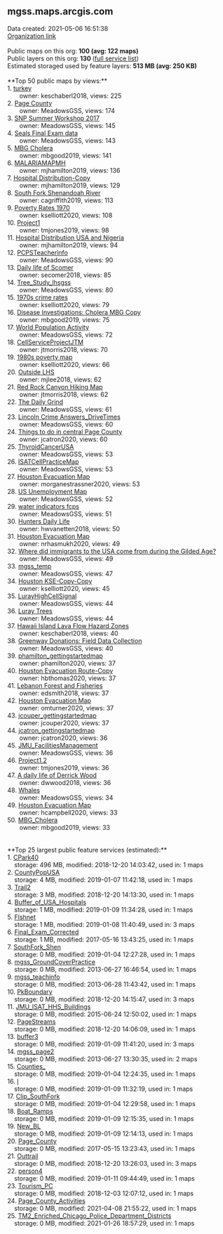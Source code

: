<h2>mgss.maps.arcgis.com</h2> Data created: 2021-05-06 16:51:38 <br /><a target='new' href='https://mgss.maps.arcgis.com'>Organization link</a><br /><br />Public maps on this org: <b>100 (avg: 122 maps)</b><br />Public layers on this org: <b>130 </b>(<a target='new' href='https://services.arcgis.com/iLOdeWvtxpxG8voW/ArcGIS/rest/services'>full service list</a>)<br />Estimated storaged used by feature layers: <b>513 MB (avg: 250 KB)</b><br /><br />**Top 50 public maps by views:**<br />  1. <a target='new' href='https://www.arcgis.com/home/item.html?id=608400b4530c40dd84a330457343036e'>turkey</a> <br />  &nbsp;&nbsp;&nbsp;&nbsp; &nbsp;&nbsp;owner: keschaberl2018, views: 225<br />  2. <a target='new' href='https://www.arcgis.com/home/item.html?id=af884a73f3884ef19f8c227c819b1799'>Page County</a> <br />  &nbsp;&nbsp;&nbsp;&nbsp; &nbsp;&nbsp;owner: MeadowsGSS, views: 174<br />  3. <a target='new' href='https://www.arcgis.com/home/item.html?id=562c940e2c11495d85c3d0c4da5c248a'>SNP Summer Workshop 2017</a> <br />  &nbsp;&nbsp;&nbsp;&nbsp; &nbsp;&nbsp;owner: MeadowsGSS, views: 145<br />  4. <a target='new' href='https://www.arcgis.com/home/item.html?id=67f384539e6d4fac90f84da4ae25208d'>Seals Final Exam data</a> <br />  &nbsp;&nbsp;&nbsp;&nbsp; &nbsp;&nbsp;owner: MeadowsGSS, views: 143<br />  5. <a target='new' href='https://www.arcgis.com/home/item.html?id=0b12ceedc166463e9a3b9d0d750b241a'>MBG Cholera</a> <br />  &nbsp;&nbsp;&nbsp;&nbsp; &nbsp;&nbsp;owner: mbgood2019, views: 141<br />  6. <a target='new' href='https://www.arcgis.com/home/item.html?id=e9b9b1a0a5e7410b8906ca12064eb5a9'>MALARIAMAPMH</a> <br />  &nbsp;&nbsp;&nbsp;&nbsp; &nbsp;&nbsp;owner: mjhamilton2019, views: 136<br />  7. <a target='new' href='https://www.arcgis.com/home/item.html?id=c14dc187a20e44b7a26e1406f620b384'>Hospital Distribution-Copy</a> <br />  &nbsp;&nbsp;&nbsp;&nbsp; &nbsp;&nbsp;owner: mjhamilton2019, views: 129<br />  8. <a target='new' href='https://www.arcgis.com/home/item.html?id=ff83c8ffcc444c71ac29f50bb4838ab4'>South Fork Shenandoah River</a> <br />  &nbsp;&nbsp;&nbsp;&nbsp; &nbsp;&nbsp;owner: cagriffith2019, views: 113<br />  9. <a target='new' href='https://www.arcgis.com/home/item.html?id=20637621dee540488aa90069800b34f5'>Poverty Rates 1970</a> <br />  &nbsp;&nbsp;&nbsp;&nbsp; &nbsp;&nbsp;owner: kselliott2020, views: 108<br />  10. <a target='new' href='https://www.arcgis.com/home/item.html?id=e0d040e8970344298b89c74fe8429a8f'>Project1</a> <br />  &nbsp;&nbsp;&nbsp;&nbsp; &nbsp;&nbsp;owner: tmjones2019, views: 98<br />  11. <a target='new' href='https://www.arcgis.com/home/item.html?id=249d7dc1b09944f5977f6631df0e4687'>Hospital Distribution USA and Nigeria</a> <br />  &nbsp;&nbsp;&nbsp;&nbsp; &nbsp;&nbsp;owner: mjhamilton2019, views: 94<br />  12. <a target='new' href='https://www.arcgis.com/home/item.html?id=7d571cb8cd7e4b57bfd91fffb623b9d3'>PCPSTeacherinfo</a> <br />  &nbsp;&nbsp;&nbsp;&nbsp; &nbsp;&nbsp;owner: MeadowsGSS, views: 90<br />  13. <a target='new' href='https://www.arcgis.com/home/item.html?id=6c9a55a813ea41feb0b1bd77c5273db7'>Daily life of Scomer </a> <br />  &nbsp;&nbsp;&nbsp;&nbsp; &nbsp;&nbsp;owner: secomer2018, views: 85<br />  14. <a target='new' href='https://www.arcgis.com/home/item.html?id=e3fc528830ab408c9bef009bd4c3103a'>Tree_Study_lhsgss</a> <br />  &nbsp;&nbsp;&nbsp;&nbsp; &nbsp;&nbsp;owner: MeadowsGSS, views: 80<br />  15. <a target='new' href='https://www.arcgis.com/home/item.html?id=b6edd486cc5744249d8b72196b83d9d1'>1970s crime rates</a> <br />  &nbsp;&nbsp;&nbsp;&nbsp; &nbsp;&nbsp;owner: kselliott2020, views: 79<br />  16. <a target='new' href='https://www.arcgis.com/home/item.html?id=5086663fa6ed439c813588844e2340f0'>Disease Investigations: Cholera MBG Copy</a> <br />  &nbsp;&nbsp;&nbsp;&nbsp; &nbsp;&nbsp;owner: mbgood2019, views: 75<br />  17. <a target='new' href='https://www.arcgis.com/home/item.html?id=0cfb1cc260fc404ebe858f99287cd3f0'>World Population Activity</a> <br />  &nbsp;&nbsp;&nbsp;&nbsp; &nbsp;&nbsp;owner: MeadowsGSS, views: 72<br />  18. <a target='new' href='https://www.arcgis.com/home/item.html?id=4571fd825e1049f69c9e4655abc36e8b'>CellServiceProjectJTM</a> <br />  &nbsp;&nbsp;&nbsp;&nbsp; &nbsp;&nbsp;owner: jtmorris2018, views: 70<br />  19. <a target='new' href='https://www.arcgis.com/home/item.html?id=3ce94b93c02b459f8c1cb728cb9925a4'>1980s poverty map</a> <br />  &nbsp;&nbsp;&nbsp;&nbsp; &nbsp;&nbsp;owner: kselliott2020, views: 66<br />  20. <a target='new' href='https://www.arcgis.com/home/item.html?id=2e1d597269cb46458a8b0a0af042c4dd'>Outside LHS</a> <br />  &nbsp;&nbsp;&nbsp;&nbsp; &nbsp;&nbsp;owner: mjlee2018, views: 62<br />  21. <a target='new' href='https://www.arcgis.com/home/item.html?id=6ff7115ed967475da4f9851e601ecb02'>Red Rock Canyon Hiking Map</a> <br />  &nbsp;&nbsp;&nbsp;&nbsp; &nbsp;&nbsp;owner: jtmorris2018, views: 62<br />  22. <a target='new' href='https://www.arcgis.com/home/item.html?id=8db6f92fe4ca412799e7bafd4ec74460'>The Daily Grind</a> <br />  &nbsp;&nbsp;&nbsp;&nbsp; &nbsp;&nbsp;owner: MeadowsGSS, views: 61<br />  23. <a target='new' href='https://www.arcgis.com/home/item.html?id=cb01f6f2466c459da2bb1a71984536db'>Lincoln Crime Answers_DriveTimes</a> <br />  &nbsp;&nbsp;&nbsp;&nbsp; &nbsp;&nbsp;owner: MeadowsGSS, views: 60<br />  24. <a target='new' href='https://www.arcgis.com/home/item.html?id=7adfd2f60bce4ac586715fce5c8e1425'>Things to do in central Page County</a> <br />  &nbsp;&nbsp;&nbsp;&nbsp; &nbsp;&nbsp;owner: jcatron2020, views: 60<br />  25. <a target='new' href='https://www.arcgis.com/home/item.html?id=034ede7e94b14ddb9ed6ae5a9d61c61b'>ThyroidCancerUSA</a> <br />  &nbsp;&nbsp;&nbsp;&nbsp; &nbsp;&nbsp;owner: MeadowsGSS, views: 53<br />  26. <a target='new' href='https://www.arcgis.com/home/item.html?id=bce5e77af8a8433486785f9478bd8d95'>ISATCellPracticeMap</a> <br />  &nbsp;&nbsp;&nbsp;&nbsp; &nbsp;&nbsp;owner: MeadowsGSS, views: 53<br />  27. <a target='new' href='https://www.arcgis.com/home/item.html?id=5a8a5afdeaf348ba9c2e67226a8e4877'>Houston Evacuation Map</a> <br />  &nbsp;&nbsp;&nbsp;&nbsp; &nbsp;&nbsp;owner: morganestrassner2020, views: 53<br />  28. <a target='new' href='https://www.arcgis.com/home/item.html?id=d49f8638e45147179b2a566c74abbf43'>US Unemployment Map</a> <br />  &nbsp;&nbsp;&nbsp;&nbsp; &nbsp;&nbsp;owner: MeadowsGSS, views: 52<br />  29. <a target='new' href='https://www.arcgis.com/home/item.html?id=aae34db1bcad47e59b41740b108b98c4'>water indicators fcps</a> <br />  &nbsp;&nbsp;&nbsp;&nbsp; &nbsp;&nbsp;owner: MeadowsGSS, views: 51<br />  30. <a target='new' href='https://www.arcgis.com/home/item.html?id=4c22554d7e0444d39a1558c26466d523'>Hunters Daily Life </a> <br />  &nbsp;&nbsp;&nbsp;&nbsp; &nbsp;&nbsp;owner: hwvanetten2018, views: 50<br />  31. <a target='new' href='https://www.arcgis.com/home/item.html?id=277f0cc3528d460cb496f95f113f6186'>Houston Evacuation Map</a> <br />  &nbsp;&nbsp;&nbsp;&nbsp; &nbsp;&nbsp;owner: nrhasmukh2020, views: 49<br />  32. <a target='new' href='https://www.arcgis.com/home/item.html?id=deccceb99c5743b7aa8ac5d9e54e5b39'>Where did immigrants to the USA come from during the Gilded Age?</a> <br />  &nbsp;&nbsp;&nbsp;&nbsp; &nbsp;&nbsp;owner: MeadowsGSS, views: 49<br />  33. <a target='new' href='https://www.arcgis.com/home/item.html?id=77e7c1e3704b441da0238f3def7cc869'>mgss_temp</a> <br />  &nbsp;&nbsp;&nbsp;&nbsp; &nbsp;&nbsp;owner: MeadowsGSS, views: 47<br />  34. <a target='new' href='https://www.arcgis.com/home/item.html?id=a8e86dcc78cb498581037b590a966b3e'>Houston KSE-Copy-Copy</a> <br />  &nbsp;&nbsp;&nbsp;&nbsp; &nbsp;&nbsp;owner: kselliott2020, views: 45<br />  35. <a target='new' href='https://www.arcgis.com/home/item.html?id=f54e869f75e745ee99efbf281714f0c6'>LurayHighCellSignal</a> <br />  &nbsp;&nbsp;&nbsp;&nbsp; &nbsp;&nbsp;owner: MeadowsGSS, views: 44<br />  36. <a target='new' href='https://www.arcgis.com/home/item.html?id=158ae0ab1cad4dc88b48d9043056321a'>Luray Trees</a> <br />  &nbsp;&nbsp;&nbsp;&nbsp; &nbsp;&nbsp;owner: MeadowsGSS, views: 44<br />  37. <a target='new' href='https://www.arcgis.com/home/item.html?id=7421e86df55c4896b8b1546db872babe'>Hawaii Island Lava Flow Hazard Zones</a> <br />  &nbsp;&nbsp;&nbsp;&nbsp; &nbsp;&nbsp;owner: keschaberl2018, views: 40<br />  38. <a target='new' href='https://www.arcgis.com/home/item.html?id=d155144a673244d5a4f831f6015a3ffa'>Greenway Donations: Field Data Collection</a> <br />  &nbsp;&nbsp;&nbsp;&nbsp; &nbsp;&nbsp;owner: MeadowsGSS, views: 40<br />  39. <a target='new' href='https://www.arcgis.com/home/item.html?id=4f609f10039249fb94f2e127c6a56175'>phamilton_gettingstartedmap</a> <br />  &nbsp;&nbsp;&nbsp;&nbsp; &nbsp;&nbsp;owner: phamilton2020, views: 37<br />  40. <a target='new' href='https://www.arcgis.com/home/item.html?id=200ab2d06ce742f5b54ef174dbf24963'>Houston Evacuation Route-Copy</a> <br />  &nbsp;&nbsp;&nbsp;&nbsp; &nbsp;&nbsp;owner: hbthomas2020, views: 37<br />  41. <a target='new' href='https://www.arcgis.com/home/item.html?id=fe942fe8779847be97c25832c156c84d'>Lebanon Forest and Fisheries</a> <br />  &nbsp;&nbsp;&nbsp;&nbsp; &nbsp;&nbsp;owner: edsmith2018, views: 37<br />  42. <a target='new' href='https://www.arcgis.com/home/item.html?id=cb20ee44027a4ecebc40c81ecc7c7c6e'>Houston Evacuation Map</a> <br />  &nbsp;&nbsp;&nbsp;&nbsp; &nbsp;&nbsp;owner: omturner2020, views: 37<br />  43. <a target='new' href='https://www.arcgis.com/home/item.html?id=4cefdd10d18144258e35efac20695242'>jcouper_gettingstartedmap</a> <br />  &nbsp;&nbsp;&nbsp;&nbsp; &nbsp;&nbsp;owner: jcouper2020, views: 37<br />  44. <a target='new' href='https://www.arcgis.com/home/item.html?id=cd77aadcb1444ace9948ac0d54be0e54'>jcatron_gettingstartedmap</a> <br />  &nbsp;&nbsp;&nbsp;&nbsp; &nbsp;&nbsp;owner: jcatron2020, views: 36<br />  45. <a target='new' href='https://www.arcgis.com/home/item.html?id=a2ff653ae39d494bab1871e4107c11c0'>JMU_FacilitiesManagement</a> <br />  &nbsp;&nbsp;&nbsp;&nbsp; &nbsp;&nbsp;owner: MeadowsGSS, views: 36<br />  46. <a target='new' href='https://www.arcgis.com/home/item.html?id=a0d1ebd0f22b47018edc3ed9f9523e65'>Project1.2</a> <br />  &nbsp;&nbsp;&nbsp;&nbsp; &nbsp;&nbsp;owner: tmjones2019, views: 36<br />  47. <a target='new' href='https://www.arcgis.com/home/item.html?id=750cb0b1a5ce47018a3fac3e9eed5f6d'>A daily life of Derrick Wood</a> <br />  &nbsp;&nbsp;&nbsp;&nbsp; &nbsp;&nbsp;owner: dwwood2018, views: 36<br />  48. <a target='new' href='https://www.arcgis.com/home/item.html?id=6e906a3ce2f84ebeb41a3837b6385eff'>Whales</a> <br />  &nbsp;&nbsp;&nbsp;&nbsp; &nbsp;&nbsp;owner: MeadowsGSS, views: 34<br />  49. <a target='new' href='https://www.arcgis.com/home/item.html?id=e88507581a9c49a6ad6f858c7779449b'>Houston Evacuation Map</a> <br />  &nbsp;&nbsp;&nbsp;&nbsp; &nbsp;&nbsp;owner: hcampbell2020, views: 33<br />  50. <a target='new' href='https://www.arcgis.com/home/item.html?id=a9805c6db743428991c91cd721c8a071'>MBG_Cholera</a> <br />  &nbsp;&nbsp;&nbsp;&nbsp; &nbsp;&nbsp;owner: mbgood2019, views: 33<br /><br /><br />**Top 25 largest public feature services (estimated):**<br /> 1. <a target='new' href='https://www.arcgis.com/home/item.html?id=057b3e20acee421d84bd7acf6ba2e2aa'>CPark40</a><br /> &nbsp;&nbsp;&nbsp;&nbsp;storage: 496 MB, modified: 2018-12-20 14:03:42,  used in: 1 maps<br /> 2. <a target='new' href='https://www.arcgis.com/home/item.html?id=f59ead0007304c22b78cbf0629405a7a'>CountyPopUSA</a><br /> &nbsp;&nbsp;&nbsp;&nbsp;storage: 4 MB, modified: 2019-01-07 11:42:18,  used in: 1 maps<br /> 3. <a target='new' href='https://www.arcgis.com/home/item.html?id=7cda7432df0249b786adab009752c6c5'>Trail2</a><br /> &nbsp;&nbsp;&nbsp;&nbsp;storage: 3 MB, modified: 2018-12-20 14:13:30,  used in: 1 maps<br /> 4. <a target='new' href='https://www.arcgis.com/home/item.html?id=cd5ba0c1b0824efeaf6e491114929e84'>Buffer_of_USA_Hospitals</a><br /> &nbsp;&nbsp;&nbsp;&nbsp;storage: 1 MB, modified: 2019-01-09 11:34:28,  used in: 1 maps<br /> 5. <a target='new' href='https://www.arcgis.com/home/item.html?id=6fd0ce2b834d45aca466e5b5aab1834c'>FIshnet</a><br /> &nbsp;&nbsp;&nbsp;&nbsp;storage: 1 MB, modified: 2019-01-08 11:40:49,  used in: 3 maps<br /> 6. <a target='new' href='https://www.arcgis.com/home/item.html?id=6627c35820d84d4ca2b9969fc835fe28'>Final_Exam_Corrected</a><br /> &nbsp;&nbsp;&nbsp;&nbsp;storage: 1 MB, modified: 2017-05-16 13:43:25,  used in: 1 maps<br /> 7. <a target='new' href='https://www.arcgis.com/home/item.html?id=f1f4281cc546431fa69e49ba84af451d'>SouthFork_Shen</a><br /> &nbsp;&nbsp;&nbsp;&nbsp;storage: 0 MB, modified: 2019-01-04 12:27:28,  used in: 1 maps<br /> 8. <a target='new' href='https://www.arcgis.com/home/item.html?id=6aa709af0c5544349223f3fbcb066a9a'>mgss_GroundCoverPractice</a><br /> &nbsp;&nbsp;&nbsp;&nbsp;storage: 0 MB, modified: 2013-06-27 16:46:54,  used in: 1 maps<br /> 9. <a target='new' href='https://www.arcgis.com/home/item.html?id=698ab1ba8ea9483e943e4bc9052c2423'>mgss_teachinfo</a><br /> &nbsp;&nbsp;&nbsp;&nbsp;storage: 0 MB, modified: 2013-06-28 11:43:42,  used in: 1 maps<br /> 10. <a target='new' href='https://www.arcgis.com/home/item.html?id=73688608b1884f9da437b01e84d265e0'>PkBoundary</a><br /> &nbsp;&nbsp;&nbsp;&nbsp;storage: 0 MB, modified: 2018-12-20 14:15:47,  used in: 3 maps<br /> 11. <a target='new' href='https://www.arcgis.com/home/item.html?id=29f511d4499e4e079fc245a0780e2a4f'>JMU_ISAT_HHS_Buildings</a><br /> &nbsp;&nbsp;&nbsp;&nbsp;storage: 0 MB, modified: 2015-06-24 12:50:02,  used in: 1 maps<br /> 12. <a target='new' href='https://www.arcgis.com/home/item.html?id=33e10e44262f4c0fb81087c33f6593e2'>PageStreams</a><br /> &nbsp;&nbsp;&nbsp;&nbsp;storage: 0 MB, modified: 2018-12-20 14:06:09,  used in: 1 maps<br /> 13. <a target='new' href='https://www.arcgis.com/home/item.html?id=f8222443d232406c9939cc5c89c8c86c'>buffer3</a><br /> &nbsp;&nbsp;&nbsp;&nbsp;storage: 0 MB, modified: 2019-01-09 11:41:20,  used in: 3 maps<br /> 14. <a target='new' href='https://www.arcgis.com/home/item.html?id=0f692e449e714ee19721ff2390af5f3e'>mgss_page2</a><br /> &nbsp;&nbsp;&nbsp;&nbsp;storage: 0 MB, modified: 2013-06-27 13:30:35,  used in: 2 maps<br /> 15. <a target='new' href='https://www.arcgis.com/home/item.html?id=b27dafaa36464787842d44cc2d701506'>Counties_</a><br /> &nbsp;&nbsp;&nbsp;&nbsp;storage: 0 MB, modified: 2019-01-04 12:24:35,  used in: 1 maps<br /> 16. <a target='new' href='https://www.arcgis.com/home/item.html?id=4bb43d1e3978437883781d93abae9db7'>l</a><br /> &nbsp;&nbsp;&nbsp;&nbsp;storage: 0 MB, modified: 2019-01-09 11:32:19,  used in: 1 maps<br /> 17. <a target='new' href='https://www.arcgis.com/home/item.html?id=7532a3f3656345cc91d248aa6ffee785'>Clip_SouthFork</a><br /> &nbsp;&nbsp;&nbsp;&nbsp;storage: 0 MB, modified: 2019-01-04 12:29:58,  used in: 1 maps<br /> 18. <a target='new' href='https://www.arcgis.com/home/item.html?id=a1f6d3d45cf74a36a37ab5a697a662c9'>Boat_Ramps</a><br /> &nbsp;&nbsp;&nbsp;&nbsp;storage: 0 MB, modified: 2019-01-09 12:15:35,  used in: 1 maps<br /> 19. <a target='new' href='https://www.arcgis.com/home/item.html?id=061d3af1ca274636bd8b1efac0817e8d'>New_BL</a><br /> &nbsp;&nbsp;&nbsp;&nbsp;storage: 0 MB, modified: 2019-01-09 12:14:13,  used in: 1 maps<br /> 20. <a target='new' href='https://www.arcgis.com/home/item.html?id=20ed3d841ba444f996b15817640a66fb'>Page_County</a><br /> &nbsp;&nbsp;&nbsp;&nbsp;storage: 0 MB, modified: 2017-05-15 13:23:43,  used in: 1 maps<br /> 21. <a target='new' href='https://www.arcgis.com/home/item.html?id=5326f61650f54f5f9a3df135b50ee806'>Outtrail</a><br /> &nbsp;&nbsp;&nbsp;&nbsp;storage: 0 MB, modified: 2018-12-20 13:26:03,  used in: 3 maps<br /> 22. <a target='new' href='https://www.arcgis.com/home/item.html?id=f89d7d64646c4fa3ab0aad9ae9582386'>person4</a><br /> &nbsp;&nbsp;&nbsp;&nbsp;storage: 0 MB, modified: 2019-01-11 09:44:49,  used in: 1 maps<br /> 23. <a target='new' href='https://www.arcgis.com/home/item.html?id=8cd8f7722a174fa4ac12ef705d242173'>Tourism_PC</a><br /> &nbsp;&nbsp;&nbsp;&nbsp;storage: 0 MB, modified: 2018-12-03 12:07:12,  used in: 1 maps<br /> 24. <a target='new' href='https://www.arcgis.com/home/item.html?id=4fe963d3eefb417d9aaed5e44543c083'>Page_County_Activities</a><br /> &nbsp;&nbsp;&nbsp;&nbsp;storage: 0 MB, modified: 2021-04-08 21:55:22,  used in: 1 maps<br /> 25. <a target='new' href='https://www.arcgis.com/home/item.html?id=a6beeb56e17e4ffaa25a33e09270ffdd'>TM2_Enriched_Chicago_Police_Department_Districts</a><br /> &nbsp;&nbsp;&nbsp;&nbsp;storage: 0 MB, modified: 2021-01-26 18:57:29,  used in: 1 maps<br />